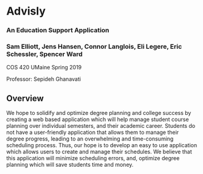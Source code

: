 # Advisly
### An Education Support Application

### Sam Elliott, Jens Hansen, Connor Langlois, Eli Legere, Eric Schessler, Spencer Ward

COS 420 UMaine Spring 2019

Professor: Sepideh Ghanavati


## Overview
We hope to solidify and optimize degree planning and college success by creating a web based application which will help manage student course planning over individual semesters, and their academic career. Students do not have a user-friendly application that allows them to manage their degree progress, leading to an overwhelming and time-consuming scheduling process. Thus, our hope is to develop an easy to use application which allows users to create and manage their schedules. We believe that this application will minimize scheduling errors, and, optimize degree planning which will save students time and money.
